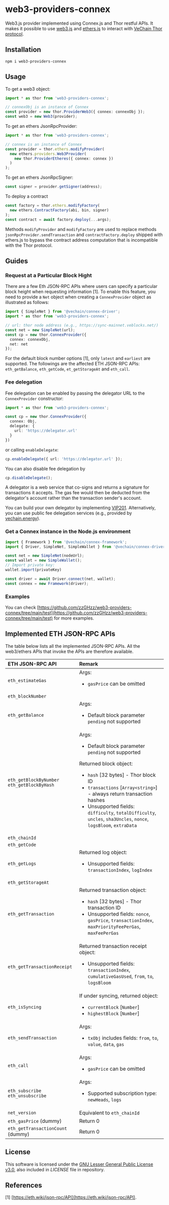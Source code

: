 # web3-providers-connex
Web3.js provider implemented using Connex.js and Thor restful APIs. It makes it possible to use [web3.js](https://github.com/ChainSafe/web3.js) and [ethers.js](https://github.com/ethers-io/ethers.js/) to interact with [VeChain Thor protocol](https://github.com/vechain/thor).
## Installation
```
npm i web3-providers-connex
```
## Usage
To get a web3 object:
```ts
import * as thor from 'web3-providers-connex';

// connexObj is an instance of Connex
const provider = new thor.ProviderWeb3({ connex: connexObj });
const web3 = new Web3(provider);
```
To get an ethers JsonRpcProvider:
```ts
import * as thor from 'web3-providers-connex';

// connex is an instance of Connex
const provider = thor.ethers.modifyProvider(
  new ethers.providers.Web3Provider(
    new thor.ProviderEtheres({ connex: connex })
  )
);
```
To get an ethers JsonRpcSigner:
```ts
const signer = provider.getSigner(address);
```
To deploy a contract
```ts
const factory = thor.ethers.modifyFactory(
  new ethers.ContractFactory(abi, bin, signer)
);
const contract = await factory.deploy(...args);
```
Methods `modifyProvider` and `modifyFactory` are used to replace methods `jsonRpcProvider.sendTransaction` and `contractFactory.deploy` shipped with ethers.js to bypass the contract address computation that is incompatible with the Thor protocol.  

## Guides
### Request at a Particular Block Hight
There are a few Eth JSON-RPC APIs where users can specify a particular block height when requesting information [1]. To enable this feature, you need to provide a `Net` object when creating a `ConnexProvider` object as illustrated as follows:
```ts
import { SimpleNet } from '@vechain/connex-driver';
import * as thor from 'web3-providers-connex';

// url: thor node address (e.g., https://sync-mainnet.veblocks.net/)
const net = new SimpleNet(url);
const cp = new thor.ConnexProvider({ 
  connex: connexObj,
  net: net
});
```
For the default block number options [1], only `latest` and `earliest` are supported. The followings are the affected ETH JSON-RPC APIs: `eth_getBalance`, `eth_getCode`, `et_getStorageAt` and `eth_call`. 
### Fee delegation
Fee delegation can be enabled by passing the delegator URL to the `ConnexProvider` constructor:
```ts
import * as thor from 'web3-providers-connex';

const cp = new thor.ConnexProvider({
  connex: Obj,
  delegate: {
    url: 'https://delegator.url'
  }
})
```
or calling `enableDelegate`:
```ts
cp.enableDelegate({ url: 'https://delegator.url' });
```
You can also disable fee delegation by
```ts
cp.disableDelegate();
```
A delegator is a web service that co-signs and returns a signature for transactions it accepts. The gas fee would then be deducted from the delegator's account rather than the transaction sender's account. 

You can build your own delegator by implementing [VIP201](https://github.com/vechain/VIPs/blob/master/vips/VIP-201.md). Alternatively, you can use public fee delegation services (e.g., provided by [vechain.energy](https://vechain.energy)).
### Get a Connex instance in the Node.js environment
```ts
import { Framework } from '@vechain/connex-framework';
import { Driver, SimpleNet, SimpleWallet } from '@vechain/connex-driver';

const net = new SimpleNet(nodeUrl);
const wallet = new SimpleWallet();
// Import private key: 
wallet.import(privateKey)

const driver = await Driver.connect(net, wallet);
const connex = new Framework(driver);
```
### Examples
You can check [https://github.com/zzGHzz/web3-providers-connex/tree/main/test](https://github.com/zzGHzz/web3-providers-connex/tree/main/test) for more examples.

## Implemented ETH JSON-RPC APIs
The table below lists all the implemented JSON-RPC APIs. All the web3/ethers APIs that invoke the APIs are therefore available.

|ETH JSON-RPC API|Remark|
|:--|:--|
|`eth_estimateGas`|Args:<ul><li>`gasPrice` can be omitted</li></ul>|
|`eth_blockNumber`||
|`eth_getBalance`| Args:<ul><li>Default block parameter `pending` not supported |
|`eth_getBlockByNumber`<br>`eth_getBlockByHash`|Args:<ul><li>Default block parameter `pending` not supported</li></ul>Returned block object:<ul><li>`hash` [32 bytes] - Thor block ID</li><li>`transactions` [`Array<string>`] - always return transaction hashes</li><li>Unsupported fields: `difficulty`, `totalDifficulty`, `uncles`, `sha3Uncles`, `nonce`, `logsBloom`, `extraData`</li></ul>|
|`eth_chainId`||
|`eth_getCode`||
|`eth_getLogs`|Returned log object:<ul><li>Unsupported fields: `transactionIndex`, `logIndex`</li></ul>|
|`eth_getStorageAt`||
|`eth_getTransaction`|Returned transaction object:<ul><li>`hash` [32 bytes] - Thor transaction ID</li><li>Unsupported fields: `nonce`, `gasPrice`, `transactionIndex`, `maxPriorityFeePerGas`, `maxFeePerGas`</li></ul>|
|`eth_getTransactionReceipt`|Returned transaction receipt object:<ul><li> Unsupported fields: `transactionIndex`, `cumulativeGasUsed`, `from`, `to`, `logsBloom`</li></ul>|
|`eth_isSyncing`|If under syncing, returned object:<ul><li> `currentBlock` [`Number`]</li><li>`highestBlock` [`Number`]</li></ul>|
|`eth_sendTransaction`|Args:<ul><li>`txObj` includes fields: `from`, `to`, `value`, `data`, `gas`</li></ul>|
|`eth_call`|Args:<ul><li>`gasPrice` can be omitted</li></ul>|
|`eth_subscribe`<br>`eth_unsubscribe`|Args:<ul><li>Supported subscription type: `newHeads`, `logs`</li></ul>|
|`net_version` |Equivalent to `eth_chainId`|
|`eth_gasPrice` (dummy)|Return 0|
|`eth_getTransactionCount` (dummy)| Return 0|
## License
This software is licensed under the
[GNU Lesser General Public License v3.0](https://www.gnu.org/licenses/lgpl-3.0.html), also included
in *LICENSE* file in repository.
## References
[1] [https://eth.wiki/json-rpc/API](https://eth.wiki/json-rpc/API).